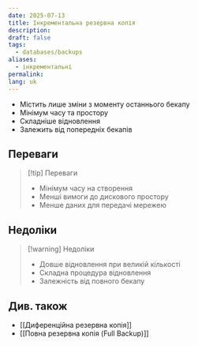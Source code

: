 ```yaml
---
date: 2025-07-13
title: Інкрементальна резервна копія
description: 
draft: false
tags:
  - databases/backups
aliases:
  - інкрементальні
permalink: 
lang: uk
---
```

- Містить лише зміни з моменту останнього бекапу
- Мінімум часу та простору
- Складніше відновлення
- Залежить від попередніх бекапів

## Переваги

> [!tip] Переваги
> - Мінімум часу на створення
> - Менші вимоги до дискового простору
> - Менше даних для передачі мережею

## Недоліки

> [!warning] Недоліки
> - Довше відновлення при великій кількості
> - Складна процедура відновлення
> - Залежність від повного бекапу


## Див. також

- [[Диференційна резервна копія]]
- [[Повна резервна копія (Full Backup)]]